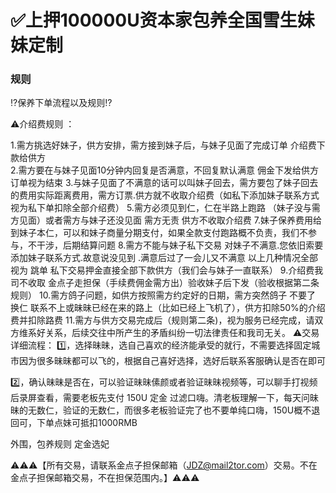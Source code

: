 # ✅上押100000U资本家包养全国雪生妹妹定制

### 规则

⁉️保养下单流程以及规则⁉️


⚠️介绍费规则 ：

1.需方挑选好妹子，供方安排，需方接到妹子后，与妹子见面了完成订单  介绍费下款给供方  
2.需方要在与妹子见面10分钟内回复是否满意，不回复默认满意  佣金下发给供方订单视为结束
3.与妹子见面了不满意的话可以叫妹子回去，需方要包了妹子回去的费用实际距离费用，需方订票.供方就不收取介绍费（如私下添加妹子联系方式视为私下单扣除全部介绍费）
5.需方必须见到仁，仁在半路上跑路 （妹子没与需方见面）或者需方与妹子还没见面 需方无责 供方不收取介绍费
7.妹子保养费用给到妹子本仁，可以和妹子商量分期支付，如果全款支付跑路概不负责，我们不参与，不干涉，后期结算问题
8.需方不能与妹子私下交易 对妹子不满意.您依旧索要添加妹子联系方式.故意说没见到 .满意后过了一会儿又不满意 以上几种情况全部视为 跳单 私下交易押金直接全部下款供方（我们会与妹子一直联系）
9.介绍费我司不收取 金点子走担保（手续费佣金需方出）验收妹子后下发（验收根据第二条规则）
10.需方鸽子问题，如供方按照需方约定好的日期，需方突然鸽子 不要了 换仁 联系不上或昧昧已经在来的路上（比如已经上飞机了），供方扣除50%的介绍费并扣除路费
11.需方与供方交易完成后（规则第二条)，视为服务已经完成，请双方维系好关系，后续交往中所产生的矛盾纠纷一切法律责任和我司无关。
⚠️交易详细流程：
1️⃣，选择昧昧，选自己喜欢的经济能承受的就行，不需要选择固定城市因为很多昧昧都可以飞的，根据自己喜好选择，选好后联系客服确认是否在即可

2️⃣，确认昧昧是否在，可以验证昧昧傃颜或者验证昧昧视频等，可以聊手打视频后录屏查看，需要老板先支付 150U 定金 过滤口嗨。清老板理解一下，每天问昧昧的无数仁，验证的无数仁，而很多老板验证完了也不要单纯口嗨，150U概不退回可，下单点妹可抵扣1000RMB

外围，包养规则
定金选妃


  ⚠️⚠️⚠️【所有交易，请联系金点子担保邮箱（JDZ@mail2tor.com）交易。不在金点子担保邮箱交易，不在担保范围内。】⚠️⚠️⚠️
